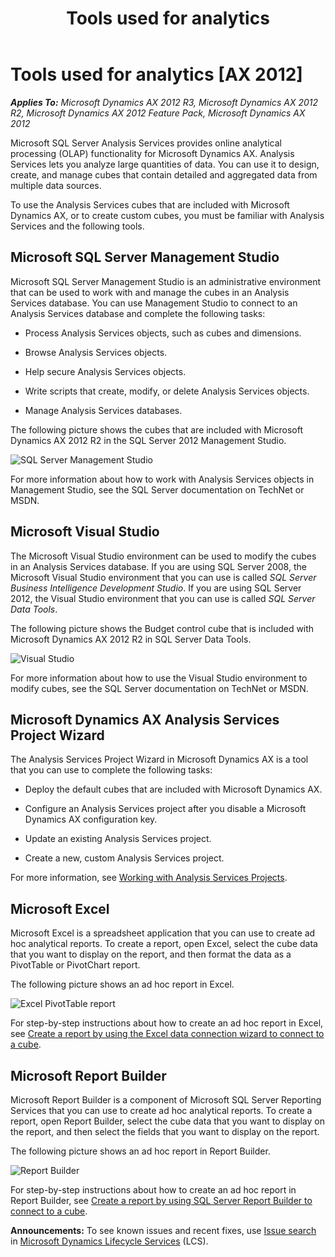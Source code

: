 ﻿---
title: Tools used for analytics
TOCTitle: Tools used for analytics
ms:assetid: 499c97af-ab44-4815-8cb0-d4493e9c66ba
ms:mtpsurl: https://technet.microsoft.com/en-us/library/Gg731920(v=AX.60)
ms:contentKeyID: 35132848
ms.date: 06/03/2014
mtps_version: v=AX.60
---

# Tools used for analytics [AX 2012]


_**Applies To:** Microsoft Dynamics AX 2012 R3, Microsoft Dynamics AX 2012 R2, Microsoft Dynamics AX 2012 Feature Pack, Microsoft Dynamics AX 2012_

Microsoft SQL Server Analysis Services provides online analytical processing (OLAP) functionality for Microsoft Dynamics AX. Analysis Services lets you analyze large quantities of data. You can use it to design, create, and manage cubes that contain detailed and aggregated data from multiple data sources.

To use the Analysis Services cubes that are included with Microsoft Dynamics AX, or to create custom cubes, you must be familiar with Analysis Services and the following tools.

## Microsoft SQL Server Management Studio

Microsoft SQL Server Management Studio is an administrative environment that can be used to work with and manage the cubes in an Analysis Services database. You can use Management Studio to connect to an Analysis Services database and complete the following tasks:

  - Process Analysis Services objects, such as cubes and dimensions.

  - Browse Analysis Services objects.

  - Help secure Analysis Services objects.

  - Write scripts that create, modify, or delete Analysis Services objects.

  - Manage Analysis Services databases.

The following picture shows the cubes that are included with Microsoft Dynamics AX 2012 R2 in the SQL Server 2012 Management Studio.

![SQL Server Management Studio](images/Gg731920.BI_SQLManagementStudio(AX.60).png "SQL Server Management Studio")

For more information about how to work with Analysis Services objects in Management Studio, see the SQL Server documentation on TechNet or MSDN.

## Microsoft Visual Studio

The Microsoft Visual Studio environment can be used to modify the cubes in an Analysis Services database. If you are using SQL Server 2008, the Microsoft Visual Studio environment that you can use is called *SQL Server Business Intelligence Development Studio*. If you are using SQL Server 2012, the Visual Studio environment that you can use is called *SQL Server Data Tools*.

The following picture shows the Budget control cube that is included with Microsoft Dynamics AX 2012 R2 in SQL Server Data Tools.

![Visual Studio](images/Gg731920.BI_BIDS(AX.60).png "Visual Studio")

For more information about how to use the Visual Studio environment to modify cubes, see the SQL Server documentation on TechNet or MSDN.

## Microsoft Dynamics AX Analysis Services Project Wizard

The Analysis Services Project Wizard in Microsoft Dynamics AX is a tool that you can use to complete the following tasks:

  - Deploy the default cubes that are included with Microsoft Dynamics AX.

  - Configure an Analysis Services project after you disable a Microsoft Dynamics AX configuration key.

  - Update an existing Analysis Services project.

  - Create a new, custom Analysis Services project.

For more information, see [Working with Analysis Services Projects](working-with-analysis-services-projects.md).

## Microsoft Excel

Microsoft Excel is a spreadsheet application that you can use to create ad hoc analytical reports. To create a report, open Excel, select the cube data that you want to display on the report, and then format the data as a PivotTable or PivotChart report.

The following picture shows an ad hoc report in Excel.

![Excel PivotTable report](images/Gg731920.BI_ExcelPivotTable(AX.60).png "Excel PivotTable report")

For step-by-step instructions about how to create an ad hoc report in Excel, see [Create a report by using the Excel data connection wizard to connect to a cube](create-a-report-by-using-the-excel-data-connection-wizard-to-connect-to-a-cube.md).

## Microsoft Report Builder

Microsoft Report Builder is a component of Microsoft SQL Server Reporting Services that you can use to create ad hoc analytical reports. To create a report, open Report Builder, select the cube data that you want to display on the report, and then select the fields that you want to display on the report.

The following picture shows an ad hoc report in Report Builder.

![Report Builder](images/Gg731920.BI_ReportBuilderUsingCube(AX.60).png "Report Builder")

For step-by-step instructions about how to create an ad hoc report in Report Builder, see [Create a report by using SQL Server Report Builder to connect to a cube](create-a-report-by-using-sql-server-report-builder-to-connect-to-a-cube.md).

  
**Announcements:** To see known issues and recent fixes, use [Issue search](http://go.microsoft.com/fwlink/?linkid=389258) in [Microsoft Dynamics Lifecycle Services](http://go.microsoft.com/fwlink/?linkid=306505) (LCS).

